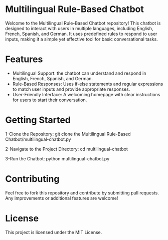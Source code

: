 # Multilingual Rule-Based Chatbot

Welcome to the Multilingual Rule-Based Chatbot repository!
This chatbot is designed to interact with users in multiple languages,
including English, French, Spanish, and German.
It uses predefined rules to respond to user inputs, making it a simple yet
effective tool for basic conversational tasks.

# Features
- Multilingual Support: the chatbot can understand and respond in English,
   French, Spanish, and German.
- Rule-Based Responses: Uses if-else statements and regular expressions to match
   user inputs and provide appropriate responses.
- User-Friendly Interface: A welcoming homepage with clear instructions for users
   to start their conversation.


# Getting Started

1-Clone the Repository:
git clone the Multilingual Rule-Based Chatbot/multilingual-chatbot.py

2-Navigate to the Project Directory:
cd multilingual-chatbot

3-Run the Chatbot:
python multilingual-chatbot.py

# Contributing
Feel free to fork this repository and contribute by submitting pull requests. Any improvements or additional features are welcome!

# License
This project is licensed under the MIT License.
